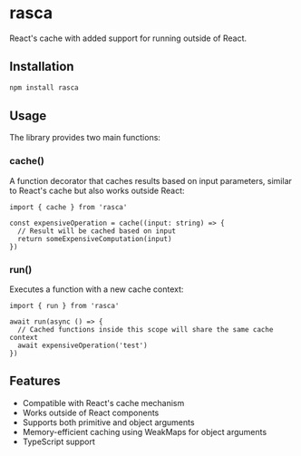 # rasca

React's cache with added support for running outside of React.

## Installation

```bash
npm install rasca
```

## Usage

The library provides two main functions:

### cache()

A function decorator that caches results based on input parameters, similar to React's cache but also works outside React:

```
import { cache } from 'rasca'

const expensiveOperation = cache((input: string) => {
  // Result will be cached based on input
  return someExpensiveComputation(input)
})
```

### run()

Executes a function with a new cache context:

```
import { run } from 'rasca'

await run(async () => {
  // Cached functions inside this scope will share the same cache context
  await expensiveOperation('test')
})
```

## Features

- Compatible with React's cache mechanism
- Works outside of React components
- Supports both primitive and object arguments
- Memory-efficient caching using WeakMaps for object arguments
- TypeScript support

